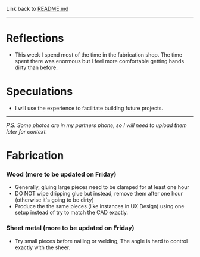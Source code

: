 Link back to [README.md](../README.md)

---
# Reflections
- This week I spend most of the time in the fabrication shop. The time spent there was enormous but I feel more comfortable getting hands dirty than before. 

# Speculations
- I will use the experience to facilitate building future projects. 

---
*P.S. Some photos are in my partners phone, so I will need to upload them later  for context.* 
# Fabrication
### Wood (more to be updated on Friday)
- Generally, gluing large pieces need to be clamped for at least one hour
- DO NOT wipe dripping glue but instead, remove them after one hour (otherwise it's going to be dirty)
- Produce the the same pieces (like instances in UX Design) using one setup instead of try to match the CAD exactly. 

### Sheet metal (more to be updated on Friday)
- Try small pieces before nailing or welding, The angle is hard to control exactly with the sheer. 